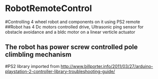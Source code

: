 # RobotRemoteControl
#Controlling 4 wheel robot and components on it using PS2 remote
##Robot has  4 Dc motors controlled drive, Ultrasonic ping sensor for obstacle avoidance and a bldc motor on a linear verticle actuator

## The robot has power screw controlled pole climbling mechanism

#PS2 library imported from http://www.billporter.info/2011/03/27/arduino-playstation-2-controller-library-troubleshooting-guide/
